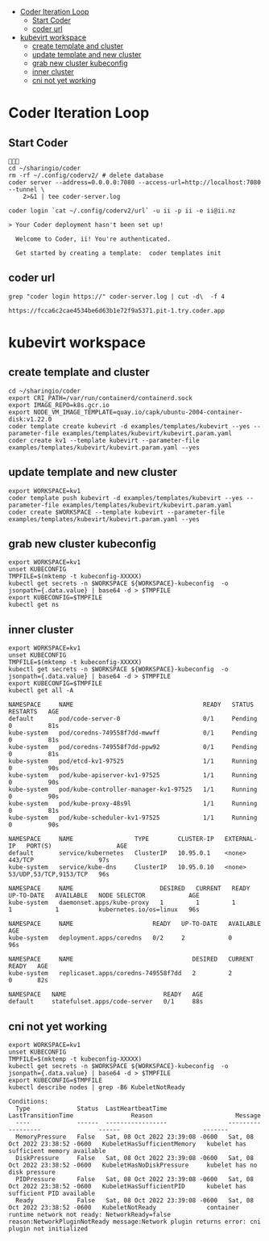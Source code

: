 - [Coder Iteration Loop](#org6df9caf)
  - [Start Coder](#org8a0efd5)
  - [coder url](#org11688e9)
- [kubevirt workspace](#org369d0e6)
  - [create template and cluster](#org59bbab0)
  - [update template and new cluster](#org939dfe1)
  - [grab new cluster kubeconfig](#org0e8b078)
  - [inner cluster](#orge2b4dcd)
  - [cni not yet working](#org204e816)



<a id="org6df9caf"></a>

# Coder Iteration Loop


<a id="org8a0efd5"></a>

## Start Coder

```tmate

cd ~/sharingio/coder
rm -rf ~/.config/coderv2/ # delete database
coder server --address=0.0.0.0:7080 --access-url=http://localhost:7080 --tunnel \
    2>&1 | tee coder-server.log
```

```shell
coder login `cat ~/.config/coderv2/url` -u ii -p ii -e ii@ii.nz
```

```
> Your Coder deployment hasn't been set up!

  Welcome to Coder, ii! You're authenticated.

  Get started by creating a template:  coder templates init
```


<a id="org11688e9"></a>

## coder url

```shell
grep "coder login https://" coder-server.log | cut -d\  -f 4
```

```
https://fcca6c2cae4534be6d63b1e72f9a5371.pit-1.try.coder.app
```


<a id="org369d0e6"></a>

# kubevirt workspace


<a id="org59bbab0"></a>

## create template and cluster

```tmate
cd ~/sharingio/coder
export CRI_PATH=/var/run/containerd/containerd.sock
export IMAGE_REPO=k8s.gcr.io
export NODE_VM_IMAGE_TEMPLATE=quay.io/capk/ubuntu-2004-container-disk:v1.22.0
coder template create kubevirt -d examples/templates/kubevirt --yes --parameter-file examples/templates/kubevirt/kubevirt.param.yaml
coder create kv1 --template kubevirt --parameter-file examples/templates/kubevirt/kubevirt.param.yaml --yes
```


<a id="org939dfe1"></a>

## update template and new cluster

```tmate
export WORKSPACE=kv1
coder template push kubevirt -d examples/templates/kubevirt --yes --parameter-file examples/templates/kubevirt/kubevirt.param.yaml
coder create $WORKSPACE --template kubevirt --parameter-file examples/templates/kubevirt/kubevirt.param.yaml --yes
```


<a id="org0e8b078"></a>

## grab new cluster kubeconfig

```tmate
export WORKSPACE=kv1
unset KUBECONFIG
TMPFILE=$(mktemp -t kubeconfig-XXXXX)
kubectl get secrets -n $WORKSPACE ${WORKSPACE}-kubeconfig  -o jsonpath={.data.value} | base64 -d > $TMPFILE
export KUBECONFIG=$TMPFILE
kubectl get ns
```


<a id="orge2b4dcd"></a>

## inner cluster

```shell
export WORKSPACE=kv1
unset KUBECONFIG
TMPFILE=$(mktemp -t kubeconfig-XXXXX)
kubectl get secrets -n $WORKSPACE ${WORKSPACE}-kubeconfig  -o jsonpath={.data.value} | base64 -d > $TMPFILE
export KUBECONFIG=$TMPFILE
kubectl get all -A
```

```
NAMESPACE     NAME                                    READY   STATUS    RESTARTS   AGE
default       pod/code-server-0                       0/1     Pending   0          81s
kube-system   pod/coredns-749558f7dd-mwwff            0/1     Pending   0          81s
kube-system   pod/coredns-749558f7dd-ppw92            0/1     Pending   0          81s
kube-system   pod/etcd-kv1-97525                      1/1     Running   0          90s
kube-system   pod/kube-apiserver-kv1-97525            1/1     Running   0          90s
kube-system   pod/kube-controller-manager-kv1-97525   1/1     Running   0          90s
kube-system   pod/kube-proxy-48s9l                    1/1     Running   0          81s
kube-system   pod/kube-scheduler-kv1-97525            1/1     Running   0          90s

NAMESPACE     NAME                 TYPE        CLUSTER-IP   EXTERNAL-IP   PORT(S)                  AGE
default       service/kubernetes   ClusterIP   10.95.0.1    <none>        443/TCP                  97s
kube-system   service/kube-dns     ClusterIP   10.95.0.10   <none>        53/UDP,53/TCP,9153/TCP   96s

NAMESPACE     NAME                        DESIRED   CURRENT   READY   UP-TO-DATE   AVAILABLE   NODE SELECTOR            AGE
kube-system   daemonset.apps/kube-proxy   1         1         1       1            1           kubernetes.io/os=linux   96s

NAMESPACE     NAME                      READY   UP-TO-DATE   AVAILABLE   AGE
kube-system   deployment.apps/coredns   0/2     2            0           96s

NAMESPACE     NAME                                 DESIRED   CURRENT   READY   AGE
kube-system   replicaset.apps/coredns-749558f7dd   2         2         0       82s

NAMESPACE   NAME                           READY   AGE
default     statefulset.apps/code-server   0/1     88s
```


<a id="org204e816"></a>

## cni not yet working

```shell
export WORKSPACE=kv1
unset KUBECONFIG
TMPFILE=$(mktemp -t kubeconfig-XXXXX)
kubectl get secrets -n $WORKSPACE ${WORKSPACE}-kubeconfig  -o jsonpath={.data.value} | base64 -d > $TMPFILE
export KUBECONFIG=$TMPFILE
kubectl describe nodes | grep -B6 KubeletNotReady
```

```
Conditions:
  Type             Status  LastHeartbeatTime                 LastTransitionTime                Reason                       Message
  ----             ------  -----------------                 ------------------                ------                       -------
  MemoryPressure   False   Sat, 08 Oct 2022 23:39:08 -0600   Sat, 08 Oct 2022 23:38:52 -0600   KubeletHasSufficientMemory   kubelet has sufficient memory available
  DiskPressure     False   Sat, 08 Oct 2022 23:39:08 -0600   Sat, 08 Oct 2022 23:38:52 -0600   KubeletHasNoDiskPressure     kubelet has no disk pressure
  PIDPressure      False   Sat, 08 Oct 2022 23:39:08 -0600   Sat, 08 Oct 2022 23:38:52 -0600   KubeletHasSufficientPID      kubelet has sufficient PID available
  Ready            False   Sat, 08 Oct 2022 23:39:08 -0600   Sat, 08 Oct 2022 23:38:52 -0600   KubeletNotReady              container runtime network not ready: NetworkReady=false reason:NetworkPluginNotReady message:Network plugin returns error: cni plugin not initialized
```
